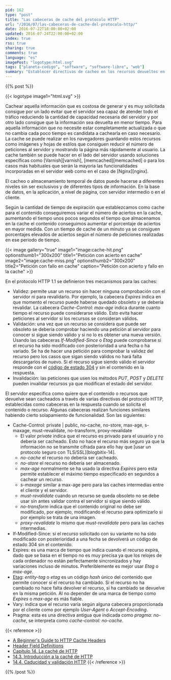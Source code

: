 ```yaml
---
pid: 162
type: "post"
title: "Las cabeceras de cache del protocolo HTTP"
url: "/2016/07/las-cabeceras-de-cache-del-protocolo-http/"
date: 2016-07-22T18:00:00+02:00
updated: 2016-07-24T22:00:00+02:00
index: true
rss: true
sharing: true
comments: true
language: "es"
imagePost: "logotype:html.svg"
tags: ["planeta-codigo", "software", "software-libre", "web"]
summary: "Establecer directivas de cacheo en los recursos devueltos en una página o aplicación web tiene las ventajas de reducir el número de peticiones que llegan al servidor mejorando la latencia y el rendimiento pudiendo atender a más usuarios y mejora los tiempos de carga de las páginas. Usando varias directivas de cacheo la aplicación es capaz de determinar cómo quiere que el contenido devuelto o los recursos sean cacheados por los clientes o servidores de cache intermedios."
---
```


{{% post %}}

{{< logotype image1="html.svg" >}}

Cachear aquella información que es costosa de generar y es muy solicitada consigue por un lado evitar que el servidor sea capaz de atender todo el tráfico reduciendo la cantidad de capacidad necesaria del servidor y por otro lado consigue que la información sea devuelta en menor tiempo. Para aquella información que no necesite estar completamente actualizada o que no cambia cada poco tiempo es candidata a cachearla en caso necesario. La cache se puede realizar en los navegadores guardando estos recursos como imágenes y hojas de estilos que consiguen reducir el número de peticiones al servidor y mostrando la página más rápidamente al usuario. La cache también se puede hacer en el lado del servidor usando soluciones específicas como [Varnish][varnish], [memcached][memcached] o para los casos más habituales que serán la mayoría las funcionalidades incorporadas en el servidor web como en el caso de [Nginx][nginx].

El cacheo o almacenamiento temporal de datos puede hacerse a diferentes niveles sin ser exclusivos y de diferentes tipos de información. En la base de datos, en la aplicación, a nivel de página, con servidor intermedio o en el cliente.

Según la cantidad de tiempo de expiración que establezcamos como cache para el contenido conseguiremos variar el número de aciertos en la cache, aumentando el tiempo unos pocos segundos el tiempo que almacenamos en la cache el contenido conseguimos aumentar el porcentaje de aciertos en mayor medida. Con un tiempo de cache de un minuto ya se consiguen porcentajes elevados de aciertos según el número de peticiones realizadas en ese periodo de tiempo.

{{< image
    gallery="true"
    image1="image:cache-hit.png" optionsthumb1="300x200" title1="Petición con acierto en cache"
    image2="image:cache-miss.png" optionsthumb2="300x200" title2="Petición con fallo en cache"
    caption="Petición con acierto y fallo en la cache" >}}

En el protocolo HTTP 1.1 se definieron tres mecanismos para las caches:

* Validez: permite usar un recurso sin hacer ninguna comprobación con el servidor ni para revalidarlo. Por ejemplo, la cabecera _Expires_ indica en que momento el recurso puede haberse quedado obsoleto y se debería revalidar. La cabecera _Cache-Control: max-age_ indica durante cuanto tiempo el recurso puede considerarse válido. Esto evita hacer peticiones al servidor si los recursos se consideran válidos.
* Validación: una vez que un recurso se considera que puede ser obsoleto se debería comprobar haciendo una petición al servidor para conocer si sigue siendo válido y si no lo es obtener una nueva versión. Usando las cabeceras _If-Modified-Since_ o _Etag_ puede comprobarse si el recurso ha sido modificado con posterioridad a una fecha o ha variado. Se ha de hacer una petición para comprobar la validez del recurso pero los casos que sigan siendo válidos no hará falta descargarlos de nuevo. Si el recurso sigue siendo válido el servidor responde con el [código de estado 304](https://es.wikipedia.org/wiki/Anexo:C%C3%B3digos_de_estado_HTTP#3xx:_Redirecciones) y sin el contenido en la respuesta.
* Invalidación: las peticiones que usen los métodos _PUT_, _POST_ y _DELETE_ pueden invalidar recursos ya que modifican el estado del servidor.

El servidor especifica como quiere que el contenido o recursos que devuelve sean cacheados a través de varias directivas del protocolo HTTP, establecidas como cabeceras en la respuesta cuando se solicita el contenido o recurso. Algunas cabeceras realizan funciones similares habiendo cierto solapamiento de funcionalidad. Son las siguientes:

* Cache-Control: private | public, no-cache, no-store, max-age, s-maxage, must-revalidate, no-transform, proxy-revalidate
  * El valor _private_ indica que el recurso es privado para el usuario y no debería ser cacheado. Esto no hace el recurso más seguro ya que la información no se transmite cifrada para ello hay que [usar un protocolo seguro con TLS/SSL][blogbitix-14].
  * _no-cache_ el recurso no debería ser cacheado.
  * _no-store_ el recurso no debería ser almacenado.
  * _max-age_ normalmente se ha usado la directiva _Expires_ pero esta permite establecer el máximo tiempo especificado en segundos a cachear un recurso.
  * _s-maxage_ similar a max-age pero para las caches intermedias entre el cliente y el servidor.
  * _must-revalidate_ cuando un recurso se queda obsoleto no se debe usar sin antes validar contra el servidor si sigue siendo válido.
  * _no-transform_ indica que el contenido original no debe ser modificado, por ejemplo, modificando el recurso para optimizarlo si por ejemplo se trata de una imagen.
  * _proxy-revalidate_ lo mismo que _must-revalidate_ pero para las caches intermedias.
* If-Modified-Since: si el recurso solicitado con su variante no ha sido modificado con posterioridad a una fecha se devolverá un código de estado 304 sin el contenido.
* Expires: es una marca de tiempo que indica cuando el recurso expira, dado que se basa en el tiempo no es muy precisa ya que los relojes de cada ordenador no están perfectamente sincronizados y hay variaciones incluso de minutos. Preferiblemente es mejor usar _Etag_ o _max-age_.
* [Etag](https://es.wikipedia.org/wiki/HTTP_ETag): _entity-tag_ o _etag_ es un código _hash_ único del contenido que permite conocer si el recurso ha cambiado. Si el recurso no ha cambiado no hace falta devolver el recurso, si ha cambiado se devuelve en la misma petición. Al no depender de una marca de tiempo como _Expires_ o _max-age_ es más fiable.
* Vary: indica que el recurso varía según alguna cabecera proporcionada por el cliente como por ejemplo _User-Agent_ o _Accept-Encoding_.
* Pragma: esta es una directiva antigua que indicada como _pragma: no-cache_, se interpreta como _cache-control: no-cache_.

{{< reference >}}
* [A Beginner's Guide to HTTP Cache Headers](http://dev.mobify.com/blog/beginners-guide-to-http-cache-headers/)
* [Header Field Definitions](https://www.w3.org/Protocols/rfc2616/rfc2616-sec14.html)
* [Capítulo 14. La caché de HTTP](https://librosweb.es/libro/symfony_2_x/capitulo_14.html)
* [14.3. Introducción a la caché de HTTP](https://librosweb.es/libro/symfony_2_x/capitulo_14/introduccion_a_la_cache_de_http.html)
* [14.4. Caducidad y validación HTTP](https://librosweb.es/libro/symfony_2_x/capitulo_14/caducidad_y_validacion_http.html)
{{< /reference >}}

{{% /post %}}
